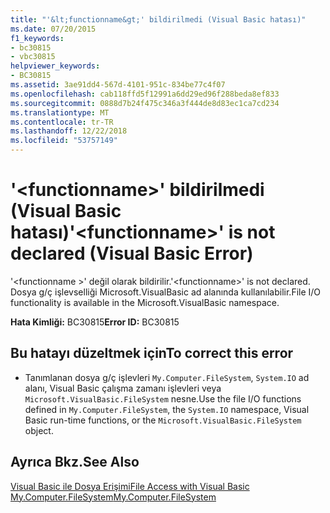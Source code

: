```yaml
---
title: "'&lt;functionname&gt;' bildirilmedi (Visual Basic hatası)"
ms.date: 07/20/2015
f1_keywords:
- bc30815
- vbc30815
helpviewer_keywords:
- BC30815
ms.assetid: 3ae91dd4-567d-4101-951c-834be77c4f07
ms.openlocfilehash: cab118ffd5f12991a6dd29ed96f288beda8ef833
ms.sourcegitcommit: 0888d7b24f475c346a3f444de8d83ec1ca7cd234
ms.translationtype: MT
ms.contentlocale: tr-TR
ms.lasthandoff: 12/22/2018
ms.locfileid: "53757149"
---
```

# <a name="ltfunctionnamegt-is-not-declared-visual-basic-error"></a><span data-ttu-id="4b699-102">'&lt;functionname&gt;' bildirilmedi (Visual Basic hatası)</span><span class="sxs-lookup"><span data-stu-id="4b699-102">'&lt;functionname&gt;' is not declared (Visual Basic Error)</span></span>
<span data-ttu-id="4b699-103">'\<functionname >' değil olarak bildirilir.</span><span class="sxs-lookup"><span data-stu-id="4b699-103">'\<functionname>' is not declared.</span></span> <span data-ttu-id="4b699-104">Dosya g/ç işlevselliği Microsoft.VisualBasic ad alanında kullanılabilir.</span><span class="sxs-lookup"><span data-stu-id="4b699-104">File I/O functionality is available in the Microsoft.VisualBasic namespace.</span></span>  
  
 <span data-ttu-id="4b699-105">**Hata Kimliği:** BC30815</span><span class="sxs-lookup"><span data-stu-id="4b699-105">**Error ID:** BC30815</span></span>  
  
## <a name="to-correct-this-error"></a><span data-ttu-id="4b699-106">Bu hatayı düzeltmek için</span><span class="sxs-lookup"><span data-stu-id="4b699-106">To correct this error</span></span>  
  
-   <span data-ttu-id="4b699-107">Tanımlanan dosya g/ç işlevleri `My.Computer.FileSystem`, `System.IO` ad alanı, Visual Basic çalışma zamanı işlevleri veya `Microsoft.VisualBasic.FileSystem` nesne.</span><span class="sxs-lookup"><span data-stu-id="4b699-107">Use the file I/O functions defined in `My.Computer.FileSystem`, the `System.IO` namespace, Visual Basic run-time functions, or the `Microsoft.VisualBasic.FileSystem` object.</span></span>  
  
## <a name="see-also"></a><span data-ttu-id="4b699-108">Ayrıca Bkz.</span><span class="sxs-lookup"><span data-stu-id="4b699-108">See Also</span></span>  
 [<span data-ttu-id="4b699-109">Visual Basic ile Dosya Erişimi</span><span class="sxs-lookup"><span data-stu-id="4b699-109">File Access with Visual Basic</span></span>](../../visual-basic/developing-apps/programming/drives-directories-files/file-access.md)  
 [<span data-ttu-id="4b699-110">My.Computer.FileSystem</span><span class="sxs-lookup"><span data-stu-id="4b699-110">My.Computer.FileSystem</span></span>](xref:Microsoft.VisualBasic.FileIO.FileSystem)
